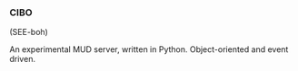 ### CIBO

(SEE-boh)

An experimental MUD server, written in Python. Object-oriented and event driven.